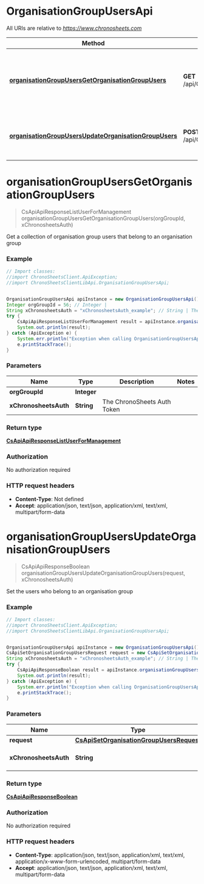 # OrganisationGroupUsersApi

All URIs are relative to *https://www.chronosheets.com*

Method | HTTP request | Description
------------- | ------------- | -------------
[**organisationGroupUsersGetOrganisationGroupUsers**](OrganisationGroupUsersApi.md#organisationGroupUsersGetOrganisationGroupUsers) | **GET** /api/OrganisationGroupUsers/GetOrganisationGroupUsers | Get a collection of organisation group users that belong to an organisation group
[**organisationGroupUsersUpdateOrganisationGroupUsers**](OrganisationGroupUsersApi.md#organisationGroupUsersUpdateOrganisationGroupUsers) | **POST** /api/OrganisationGroupUsers/UpdateOrganisationGroupUsers | Set the users who belong to an organisation group


<a name="organisationGroupUsersGetOrganisationGroupUsers"></a>
# **organisationGroupUsersGetOrganisationGroupUsers**
> CsApiApiResponseListUserForManagement organisationGroupUsersGetOrganisationGroupUsers(orgGroupId, xChronosheetsAuth)

Get a collection of organisation group users that belong to an organisation group

### Example
```java
// Import classes:
//import ChronoSheetsClient.ApiException;
//import ChronoSheetsClientLibApi.OrganisationGroupUsersApi;


OrganisationGroupUsersApi apiInstance = new OrganisationGroupUsersApi();
Integer orgGroupId = 56; // Integer | 
String xChronosheetsAuth = "xChronosheetsAuth_example"; // String | The ChronoSheets Auth Token
try {
    CsApiApiResponseListUserForManagement result = apiInstance.organisationGroupUsersGetOrganisationGroupUsers(orgGroupId, xChronosheetsAuth);
    System.out.println(result);
} catch (ApiException e) {
    System.err.println("Exception when calling OrganisationGroupUsersApi#organisationGroupUsersGetOrganisationGroupUsers");
    e.printStackTrace();
}
```

### Parameters

Name | Type | Description  | Notes
------------- | ------------- | ------------- | -------------
 **orgGroupId** | **Integer**|  |
 **xChronosheetsAuth** | **String**| The ChronoSheets Auth Token |

### Return type

[**CsApiApiResponseListUserForManagement**](CsApiApiResponseListUserForManagement.md)

### Authorization

No authorization required

### HTTP request headers

 - **Content-Type**: Not defined
 - **Accept**: application/json, text/json, application/xml, text/xml, multipart/form-data

<a name="organisationGroupUsersUpdateOrganisationGroupUsers"></a>
# **organisationGroupUsersUpdateOrganisationGroupUsers**
> CsApiApiResponseBoolean organisationGroupUsersUpdateOrganisationGroupUsers(request, xChronosheetsAuth)

Set the users who belong to an organisation group

### Example
```java
// Import classes:
//import ChronoSheetsClient.ApiException;
//import ChronoSheetsClientLibApi.OrganisationGroupUsersApi;


OrganisationGroupUsersApi apiInstance = new OrganisationGroupUsersApi();
CsApiSetOrganisationGroupUsersRequest request = new CsApiSetOrganisationGroupUsersRequest(); // CsApiSetOrganisationGroupUsersRequest | 
String xChronosheetsAuth = "xChronosheetsAuth_example"; // String | The ChronoSheets Auth Token
try {
    CsApiApiResponseBoolean result = apiInstance.organisationGroupUsersUpdateOrganisationGroupUsers(request, xChronosheetsAuth);
    System.out.println(result);
} catch (ApiException e) {
    System.err.println("Exception when calling OrganisationGroupUsersApi#organisationGroupUsersUpdateOrganisationGroupUsers");
    e.printStackTrace();
}
```

### Parameters

Name | Type | Description  | Notes
------------- | ------------- | ------------- | -------------
 **request** | [**CsApiSetOrganisationGroupUsersRequest**](CsApiSetOrganisationGroupUsersRequest.md)|  |
 **xChronosheetsAuth** | **String**| The ChronoSheets Auth Token |

### Return type

[**CsApiApiResponseBoolean**](CsApiApiResponseBoolean.md)

### Authorization

No authorization required

### HTTP request headers

 - **Content-Type**: application/json, text/json, application/xml, text/xml, application/x-www-form-urlencoded, multipart/form-data
 - **Accept**: application/json, text/json, application/xml, text/xml, multipart/form-data

